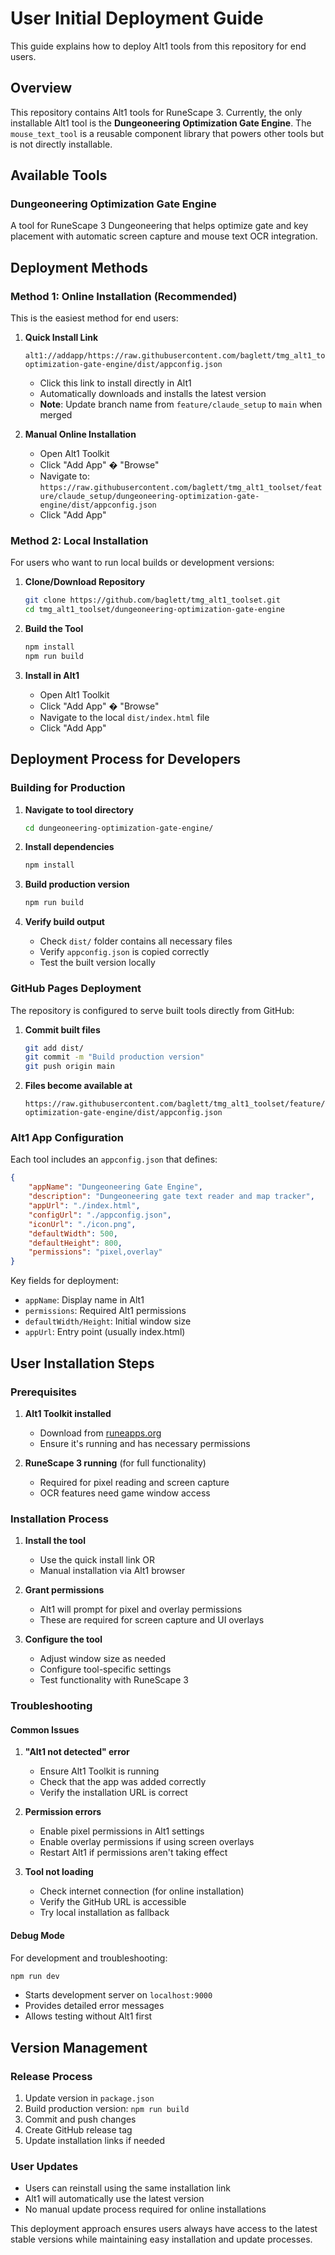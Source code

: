 # User Initial Deployment Guide

This guide explains how to deploy Alt1 tools from this repository for end users.

## Overview

This repository contains Alt1 tools for RuneScape 3. Currently, the only installable Alt1 tool is the **Dungeoneering Optimization Gate Engine**. The `mouse_text_tool` is a reusable component library that powers other tools but is not directly installable.

## Available Tools

### Dungeoneering Optimization Gate Engine
A tool for RuneScape 3 Dungeoneering that helps optimize gate and key placement with automatic screen capture and mouse text OCR integration.

## Deployment Methods

### Method 1: Online Installation (Recommended)

This is the easiest method for end users:

1. **Quick Install Link**
   ```
   alt1://addapp/https://raw.githubusercontent.com/baglett/tmg_alt1_toolset/feature/claude_setup/dungeoneering-optimization-gate-engine/dist/appconfig.json
   ```
   - Click this link to install directly in Alt1
   - Automatically downloads and installs the latest version
   - **Note**: Update branch name from `feature/claude_setup` to `main` when merged

2. **Manual Online Installation**
   - Open Alt1 Toolkit
   - Click "Add App" � "Browse"
   - Navigate to: `https://raw.githubusercontent.com/baglett/tmg_alt1_toolset/feature/claude_setup/dungeoneering-optimization-gate-engine/dist/appconfig.json`
   - Click "Add App"

### Method 2: Local Installation

For users who want to run local builds or development versions:

1. **Clone/Download Repository**
   ```bash
   git clone https://github.com/baglett/tmg_alt1_toolset.git
   cd tmg_alt1_toolset/dungeoneering-optimization-gate-engine
   ```

2. **Build the Tool**
   ```bash
   npm install
   npm run build
   ```

3. **Install in Alt1**
   - Open Alt1 Toolkit
   - Click "Add App" � "Browse"
   - Navigate to the local `dist/index.html` file
   - Click "Add App"

## Deployment Process for Developers

### Building for Production

1. **Navigate to tool directory**
   ```bash
   cd dungeoneering-optimization-gate-engine/
   ```

2. **Install dependencies**
   ```bash
   npm install
   ```

3. **Build production version**
   ```bash
   npm run build
   ```

4. **Verify build output**
   - Check `dist/` folder contains all necessary files
   - Verify `appconfig.json` is copied correctly
   - Test the built version locally

### GitHub Pages Deployment

The repository is configured to serve built tools directly from GitHub:

1. **Commit built files**
   ```bash
   git add dist/
   git commit -m "Build production version"
   git push origin main
   ```

2. **Files become available at**
   ```
   https://raw.githubusercontent.com/baglett/tmg_alt1_toolset/feature/claude_setup/dungeoneering-optimization-gate-engine/dist/appconfig.json
   ```

### Alt1 App Configuration

Each tool includes an `appconfig.json` that defines:

```json
{
    "appName": "Dungeoneering Gate Engine",
    "description": "Dungeoneering gate text reader and map tracker",
    "appUrl": "./index.html",
    "configUrl": "./appconfig.json",
    "iconUrl": "./icon.png",
    "defaultWidth": 500,
    "defaultHeight": 800,
    "permissions": "pixel,overlay"
}
```

Key fields for deployment:
- `appName`: Display name in Alt1
- `permissions`: Required Alt1 permissions
- `defaultWidth/Height`: Initial window size
- `appUrl`: Entry point (usually index.html)

## User Installation Steps

### Prerequisites
1. **Alt1 Toolkit installed**
   - Download from [runeapps.org](https://runeapps.org/alt1)
   - Ensure it's running and has necessary permissions

2. **RuneScape 3 running** (for full functionality)
   - Required for pixel reading and screen capture
   - OCR features need game window access

### Installation Process

1. **Install the tool**
   - Use the quick install link OR
   - Manual installation via Alt1 browser

2. **Grant permissions**
   - Alt1 will prompt for pixel and overlay permissions
   - These are required for screen capture and UI overlays

3. **Configure the tool**
   - Adjust window size as needed
   - Configure tool-specific settings
   - Test functionality with RuneScape 3

### Troubleshooting

#### Common Issues

1. **"Alt1 not detected" error**
   - Ensure Alt1 Toolkit is running
   - Check that the app was added correctly
   - Verify the installation URL is correct

2. **Permission errors**
   - Enable pixel permissions in Alt1 settings
   - Enable overlay permissions if using screen overlays
   - Restart Alt1 if permissions aren't taking effect

3. **Tool not loading**
   - Check internet connection (for online installation)
   - Verify the GitHub URL is accessible
   - Try local installation as fallback

#### Debug Mode
For development and troubleshooting:
```bash
npm run dev
```
- Starts development server on `localhost:9000`
- Provides detailed error messages
- Allows testing without Alt1 first

## Version Management

### Release Process
1. Update version in `package.json`
2. Build production version: `npm run build`
3. Commit and push changes
4. Create GitHub release tag
5. Update installation links if needed

### User Updates
- Users can reinstall using the same installation link
- Alt1 will automatically use the latest version
- No manual update process required for online installations

This deployment approach ensures users always have access to the latest stable versions while maintaining easy installation and update processes.